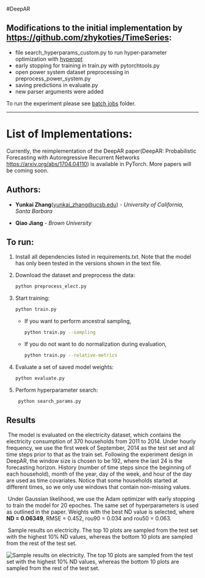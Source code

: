 #DeepAR

## Modifications to the initial implementation by https://github.com/zhykoties/TimeSeries:
- file search_hyperparams_custom.py to run hyper-parameter optimization with [hyperopt](https://github.com/hyperopt/hyperopt)
- early stopping for training in train.py with pytorchtools.py
- open power system dataset preprocessing in preprocess_power_system.py
- saving predictions in evaluate.py
- new parser arguments were added

To run the experiment please see [batch jobs](batch_jobs) folder.

------------------------------------------------------------------

# List of Implementations:
Currently, the reimplementation of the DeepAR paper(DeepAR: Probabilistic Forecasting with Autoregressive Recurrent Networks https://arxiv.org/abs/1704.04110) is available in PyTorch. More papers will be coming soon.

## Authors:
* **Yunkai Zhang**(<yunkai_zhang@ucsb.edu>) - *University of California, Santa Barbara*

* **Qiao Jiang** - *Brown University*

## To run:


1. Install all dependencies listed in requirements.txt. Note that the model has only been tested in the versions shown in the text file.

1. Download the dataset and preprocess the data:

   ```bash
   python preprocess_elect.py
   ```
1. Start training:

   ```bash
   python train.py
   ```

   - If you want to perform ancestral sampling,

        ```bash
        python train.py --sampling
        ```
   - If you do not want to do normalization during evaluation,


        ```bash
        python train.py --relative-metrics
        ```
1. Evaluate a set of saved model weights:

   ```bash
   python evaluate.py
   ```
1. Perform hyperparameter search:

   ```bash
    python search_params.py
   ```

## Results

​	The model is evaluated on the electricity dataset, which contains the electricity consumption of 370 households from 2011 to 2014. Under hourly frequency, we use the first week of September, 2014 as the test set and all time steps prior to that as the train set. Following the experiment design in DeepAR, the window size is chosen to be 192, where the last 24 is the forecasting horizon. History (number of time steps since the beginning of each household), month of the year, day of the week, and hour of the day are used as time covariates. Notice that some households started at different times, so we only use windows that contain non-missing values.

​	Under Gaussian likelihood, we use the Adam optimizer with early stopping to train the model for 20 epoches. The same set of hyperparameters is used as outlined in the paper. Weights with the best ND value is selected, where __ND = 0.06349__, RMSE = 0.452, rou90 = 0.034 and rou50 = 0.063.

​	Sample results on electricity. The top 10 plots are sampled from the test set with the highest 10% ND values, whereas the bottom 10 plots are sampled from the rest of the test set.

![Sample results on electricity. The top 10 plots are sampled from the test set with the highest 10% ND values, whereas the bottom 10 plots are sampled from the rest of the test set.](./experiments/base_model/figures/best_ND.png)
